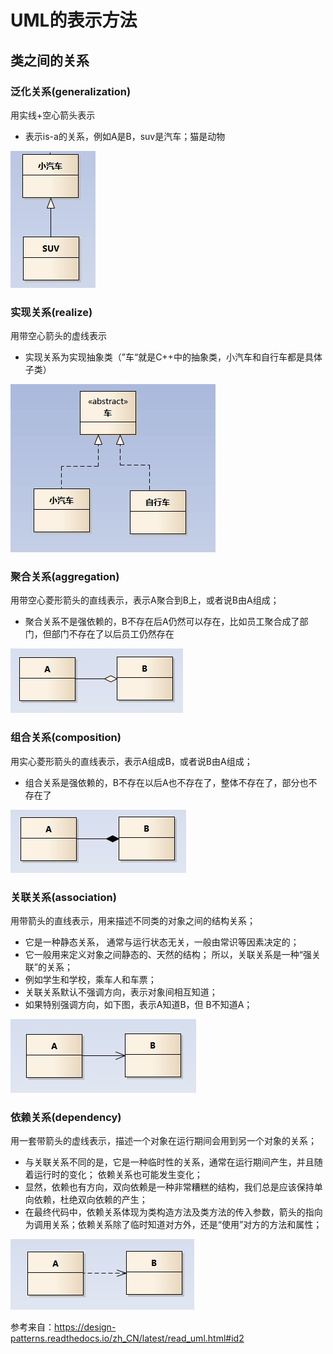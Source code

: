# UML的表示方法

## 类之间的关系
### 泛化关系(generalization)

用实线+空心箭头表示
* 表示is-a的关系，例如A是B，suv是汽车；猫是动物

![泛化关系](image/1.jpg)





### 实现关系(realize)

用带空心箭头的虚线表示
* 实现关系为实现抽象类（”车“就是C++中的抽象类，小汽车和自行车都是具体子类）

![](image/2.jpg)



### 聚合关系(aggregation)

用带空心菱形箭头的直线表示，表示A聚合到B上，或者说B由A组成；

* 聚合关系不是强依赖的，B不存在后A仍然可以存在，比如员工聚合成了部门，但部门不存在了以后员工仍然存在

![聚合关系](image/3.jpg)

### 组合关系(composition)

用实心菱形箭头的直线表示，表示A组成B，或者说B由A组成；

* 组合关系是强依赖的，B不存在以后A也不存在了，整体不存在了，部分也不存在了

![组合关系](image/4.jpg)

### 关联关系(association)

用带箭头的直线表示，用来描述不同类的对象之间的结构关系；

* 它是一种静态关系， 通常与运行状态无关，一般由常识等因素决定的；
* 它一般用来定义对象之间静态的、天然的结构； 所以，关联关系是一种“强关联”的关系；
* 例如学生和学校，乘车人和车票；
* 关联关系默认不强调方向，表示对象间相互知道；
* 如果特别强调方向，如下图，表示A知道B，但 B不知道A；

![组合关系](image/5.jpg)

### 依赖关系(dependency)

用一套带箭头的虚线表示，描述一个对象在运行期间会用到另一个对象的关系；

* 与关联关系不同的是，它是一种临时性的关系，通常在运行期间产生，并且随着运行时的变化； 依赖关系也可能发生变化；
* 显然，依赖也有方向，双向依赖是一种非常糟糕的结构，我们总是应该保持单向依赖，杜绝双向依赖的产生；
* 在最终代码中，依赖关系体现为类构造方法及类方法的传入参数，箭头的指向为调用关系；依赖关系除了临时知道对方外，还是“使用”对方的方法和属性；

![组合关系](image/6.jpg)










参考来自：https://design-patterns.readthedocs.io/zh_CN/latest/read_uml.html#id2


